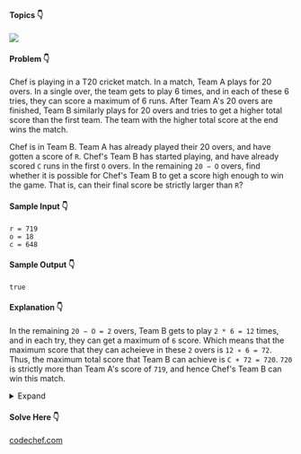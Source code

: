 #### Topics :point_down:
![](https://img.shields.io/badge/-math-wheat)

#### Problem :point_down:
Chef is playing in a T20 cricket match. In a match, Team A plays for 20 overs. In a single over, the team gets to play 6 times, and in each of these 6 tries, they can score a maximum of 6 runs. After Team A's 20 overs are finished, Team B similarly plays for 20 overs and tries to get a higher total score than the first team. The team with the higher total score at the end wins the match.

Chef is in Team B. Team A has already played their 20 overs, and have gotten a score of `R`. Chef's Team B has started playing, and have already scored `C` runs in the first `O` overs. In the remaining `20 − O` overs, find whether it is possible for Chef's Team B to get a score high enough to win the game. That is, can their final score be strictly larger than `R`?
#### Sample Input :point_down:
```
r = 719
o = 18
c = 648
```
#### Sample Output :point_down:
```
true
```
#### Explanation :point_down:
In the remaining `20 − O = 2` overs, Team B gets to play `2 * 6 = 12` times, and in each try, they can get a maximum of `6` score. Which means that the maximum score that they can acheieve in these `2` overs is `12 ∗ 6 = 72`. Thus, the maximum total score that Team B can achieve is `C + 72 = 720`. `720` is strictly more than Team A's score of `719`, and hence Chef's Team B can win this match.
<details>
<summary>Expand</summary>

#### Python :point_down:
```py
def solve(r, o, c):
    b = (20 - o) * 6 # remaining balls
    if (c + b * 6) > r:
        return True
    else:
        return False
```
#### Time Complexity :point_down:
```
O(1)
```
#### Space Complexity :point_down:
```
O(1)
```
</details>

#### Solve Here :point_down:
[codechef.com](https://www.codechef.com/START2C/problems/T20MCH)
